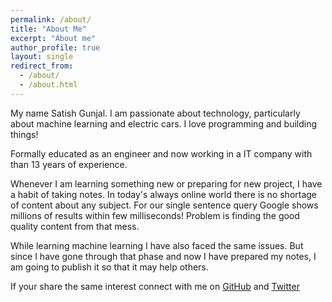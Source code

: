 ```yaml
---
permalink: /about/
title: "About Me"
excerpt: "About me"
author_profile: true
layout: single
redirect_from: 
  - /about/
  - /about.html
---
```


My name Satish Gunjal. I am passionate about technology, particularly about machine learning and electric cars. I love programming and building things!

Formally educated as an engineer and now working in a IT company with than 13 years of experience. 

Whenever I am learning something new or preparing for new project, I have a habit of taking notes. In today's always online world there is no shortage of content about any subject. For our single sentence query Google shows millions of results within few milliseconds! Problem is finding the good quality content from that mess.

While learning machine learning I have also faced the same issues. But since I have gone through that phase and now I have prepared my notes, I am going to publish it so that it may help others.

If your share the same interest connect with me on [GitHub](https://github.com/satishgunjal) and [Twitter](https://twitter.com/satish_gunjal)
